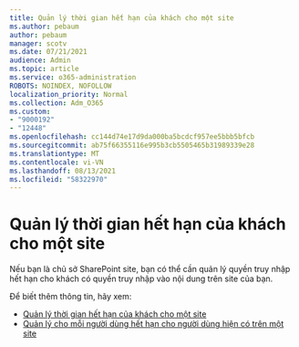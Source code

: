```yaml
---
title: Quản lý thời gian hết hạn của khách cho một site
ms.author: pebaum
author: pebaum
manager: scotv
ms.date: 07/21/2021
audience: Admin
ms.topic: article
ms.service: o365-administration
ROBOTS: NOINDEX, NOFOLLOW
localization_priority: Normal
ms.collection: Adm_O365
ms.custom:
- "9000192"
- "12448"
ms.openlocfilehash: cc144d74e17d9da000ba5bcdcf957ee5bbb5bfcb
ms.sourcegitcommit: ab75f66355116e995b3cb5505465b31989339e28
ms.translationtype: MT
ms.contentlocale: vi-VN
ms.lasthandoff: 08/13/2021
ms.locfileid: "58322970"
---
```

# <a name="manage-guest-expiration-for-a-site"></a>Quản lý thời gian hết hạn của khách cho một site

Nếu bạn là chủ sở SharePoint site, bạn có thể cần quản lý quyền truy nhập hết hạn cho khách có quyền truy nhập vào nội dung trên site của bạn.

Để biết thêm thông tin, hãy xem:

- [Quản lý thời gian hết hạn của khách cho một site](https://support.microsoft.com/office/manage-guest-expiration-for-a-site-25bee24f-42ad-4ee8-8402-4186eed74dea)
- [Quản lý cho mỗi người dùng hết hạn cho người dùng hiện có trên một site](https://docs.microsoft.com/sharepoint/dev/solution-guidance/manage-user-sharing-expiration)